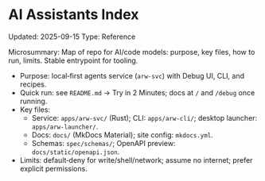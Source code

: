 # AI Assistants Index
Updated: 2025-09-15
Type: Reference

Microsummary: Map of repo for AI/code models: purpose, key files, how to run, limits. Stable entrypoint for tooling.

- Purpose: local‑first agents service (`arw-svc`) with Debug UI, CLI, and recipes.
- Quick run: see `README.md` → Try in 2 Minutes; docs at `/` and `/debug` once running.
- Key files:
  - Service: `apps/arw-svc/` (Rust); CLI: `apps/arw-cli/`; desktop launcher: `apps/arw-launcher/`.
  - Docs: `docs/` (MkDocs Material); site config: `mkdocs.yml`.
  - Schemas: `spec/schemas/`; OpenAPI preview: `docs/static/openapi.json`.
- Limits: default‑deny for write/shell/network; assume no internet; prefer explicit permissions.
